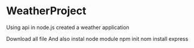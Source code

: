 # WeatherProject
Using api in node.js created a weather application

Download all file
And also instal node module 
npm init
nom install express
